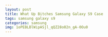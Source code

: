 ```yaml
---
layout: post
title: What Up Bitches Samsung Galaxy S9 Case
tags: samsung galaxy s9
categories: samsung
img: 1oPEBLBlWipASjl_qQZ28o02n_gA-0Ou0
---
```

